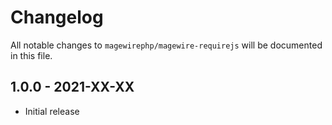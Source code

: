 # Changelog
All notable changes to `magewirephp/magewire-requirejs` will be documented in this file.

## 1.0.0 - 2021-XX-XX
- Initial release
